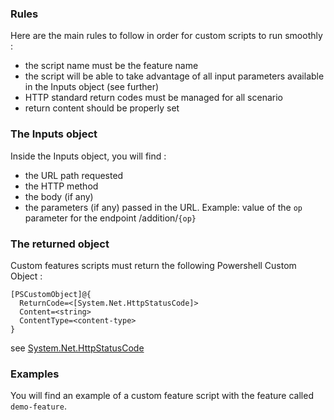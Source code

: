 
### Rules

Here are the main rules to follow in order for custom scripts to run smoothly :

- the script name must be the feature name
- the script will be able to take advantage of all input parameters available in the Inputs object (see further)
- HTTP standard return codes must be managed for all scenario
- return content should be properly set


### The Inputs object

Inside the Inputs object, you will find :

- the URL path requested
- the HTTP method
- the body (if any)
- the parameters (if any) passed in the URL. Example: value of the `op` parameter for the endpoint /addition/`{op}`


### The returned object

Custom features scripts must return the following Powershell Custom Object :

    [PSCustomObject]@{
      ReturnCode=<[System.Net.HttpStatusCode]>
      Content=<string>
      ContentType=<content-type>
    }

see [System.Net.HttpStatusCode](https://msdn.microsoft.com/fr-fr/library/system.net.httpstatuscode(v=vs.110).aspx)


### Examples

You will find an example of a custom feature script with the feature called `demo-feature`.
